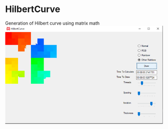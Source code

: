# HilbertCurve
Generation of Hilbert curve using matrix math
![Image of the program](https://github.com/NicklasPedersen/HilbertCurve/blob/master/hilbert.PNG)
